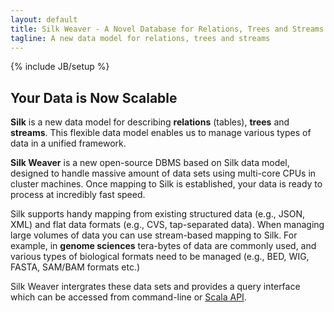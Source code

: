 ```yaml
---
layout: default
title: Silk Weaver - A Novel Database for Relations, Trees and Streams
tagline: A new data model for relations, trees and streams
---
```

{% include JB/setup %}


## Your Data is Now Scalable
**Silk** is a new data model for describing **relations** (tables), **trees** and **streams**. This flexible data model enables us to manage various types of data in a unified framework. 

**Silk Weaver** is a new open-source DBMS based on Silk data model, designed to handle massive amount of data sets using multi-core CPUs in cluster machines. Once mapping to Silk is established, your data is ready to process at incredibly fast speed. 

Silk supports handy mapping from existing structured data (e.g., JSON, XML) and flat data formats (e.g., CVS, tap-separated data). When managing large volumes of data you can use stream-based mapping to Silk. For example, in **genome sciences** tera-bytes of data are commonly used, and various types of biological formats need to be managed (e.g., BED, WIG, FASTA, SAM/BAM formats etc.) 

Silk Weaver intergrates these data sets and provides a query interface which can be accessed from command-line or [Scala API](.).



